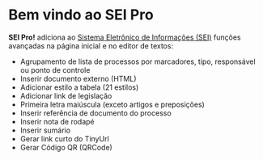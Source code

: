 # Bem vindo ao SEI Pro

**SEI Pro!** adiciona ao [Sistema Eletrônico de Informações (SEI)](https://softwarepublico.gov.br/social/sei) funções avançadas na página inicial e no editor de textos:

- Agrupamento de lista de processos por marcadores, tipo, responsável ou ponto de controle
- Inserir documento externo (HTML)
- Adicionar estilo a tabela (21 estilos)
- Adicionar link de legislação
- Primeira letra maiúscula (exceto artigos e preposições)
- Inserir referência de documento do processo
- Inserir nota de rodapé
- Inserir sumário
- Gerar link curto do TinyUrl
- Gerar Código QR (QRCode)
